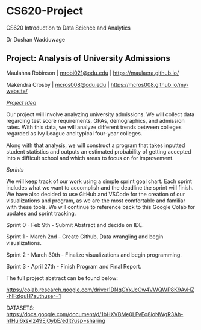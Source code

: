 # CS620-Project

CS620 Introduction to Data Science and Analytics

Dr Dushan Wadduwage

## Project: Analysis of University Admissions 

Maulahna Robinson | mrobi021@odu.edu | https://maulaera.github.io/


Makendra Crosby | mcros008@odu.edu | https://mcros008.github.io/my-website/

<u>*Project Idea*</u>

Our project will involve analyzing university admissions. We will collect data regarding test score requirements, GPAs, demographics, and admission rates. With this data, we will analyze different trends between colleges regarded as Ivy League and typical four-year colleges.

Along with that analysis, we will construct a program that takes inputted student statistics and outputs an estimated probability of getting accepted into a difficult school and which areas to focus on for improvement.

*Sprints*

We will keep track of our work using a simple sprint goal chart. Each sprint includes what we want to accomplish and the deadline the sprint will finish. We have also decided to use GitHub and VSCode for the creation of our visualizations and program, as we are the most comfortable and familiar with these tools. We will continue to reference back to this Google Colab for updates and sprint tracking.

Sprint 0 - Feb 9th - Submit Abstract and decide on IDE.

Sprint 1 - March 2nd - Create Github, Data wrangling and begin visualizations.

Sprint 2 - March 30th - Finalize visualizations and begin programming.

Sprint 3 - April 27th - Finish Program and Final Report.


The full project abstract can be found below:

https://colab.research.google.com/drive/1DNqGYxJcCw4VWQWP8K9AvHZ-hIFzlquH?authuser=1

DATASETS: https://docs.google.com/document/d/1bHXVBMe0LFvEo8ioNWgR3Ah-n1Hul6xsxlz49EjOybE/edit?usp=sharing

